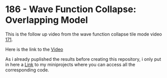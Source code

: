 # 186 - Wave Function Collapse: Overlapping Model

This is the follow up video from the wave function collapse tile mode video [171](https://www.youtube.com/watch?v=rI_y2GAlQFM).

Here is the link to the [Video](https://www.youtube.com/watch?v=5iSAvzU2WYY)

As i already puplished the results before creating this repository, i only put in here a [Link](https://github.com/PascalCorpsman/mini_projects/tree/main/miniprojects/Wave_function_collapse/Overlap_model) to my miniprojects where you can access all the corresponding code.